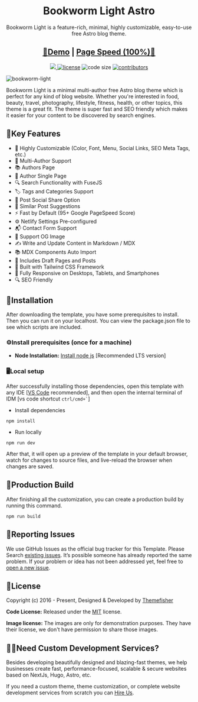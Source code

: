 <h1 align=center>Bookworm Light Astro</h1>
<p align=center>Bookworm Light is a feature-rich, minimal, highly customizable, easy-to-use free Astro blog theme.</p>
<h2 align="center"> <a target="_blank" href="https://bookworm-light-astro.vercel.app/" rel="nofollow">👀Demo</a> | <a  target="_blank" href="https://pagespeed.web.dev/report?url=https%3A%2F%2Fbookworm-light-astro.vercel.app%2F&form_factor=desktop">Page Speed (100%)🚀</a>
</h2>

<p align=center>
  <a href="https://github.com/withastro/astro/releases/tag/astro%404.3.2" alt="Contributors">
    <img src="https://img.shields.io/static/v1?label=ASTRO&message=4.3&color=000&logo=astro" />
  </a>

  <a href="https://github.com/themefisher/bookworm-light-astro/blob/main/LICENSE">
    <img src="https://img.shields.io/github/license/themefisher/bookworm-light-astro" alt="license"></a>

  <img src="https://img.shields.io/github/languages/code-size/themefisher/bookworm-light-astro" alt="code size">

  <a href="https://github.com/themefisher/bookworm-light-astro/graphs/contributors">
    <img src="https://img.shields.io/github/contributors/themefisher/bigspring-light-astro" alt="contributors"></a>
</p>

![bookworm-light](https://demo.gethugothemes.com/thumbnails/bookworm-light.png)

Bookworm Light is a minimal multi-author free Astro blog theme which is perfect for any kind of blog website. Whether you're interested in food, beauty, travel, photography, lifestyle, fitness, health, or other topics, this theme is a great fit. The theme is super fast and SEO friendly which makes it easier for your content to be discovered by search engines.

## 🔑Key Features

- 🎨 Highly Customizable (Color, Font, Menu, Social Links, SEO Meta Tags, etc.)
- 👥 Multi-Author Support
- 📚 Authors Page
- 👤 Author Single Page
- 🔍 Search Functionality with FuseJS
- 🏷️ Tags and Categories Support
- 📲 Post Social Share Option
- 🔗 Similar Post Suggestions
- ⚡ Fast by Default (95+ Google PageSpeed Score)
- ⚙️ Netlify Settings Pre-configured
- 📬 Contact Form Support
- 🌅 Support OG Image
- ✍️ Write and Update Content in Markdown / MDX
- 📚 MDX Components Auto Import
- 📝 Includes Draft Pages and Posts
- 🚀 Built with Tailwind CSS Framework
- 📱 Fully Responsive on Desktops, Tablets, and Smartphones
- 🔍 SEO Friendly

<!-- installation -->
## 🔧Installation

After downloading the template, you have some prerequisites to install. Then you can run it on your localhost. You can view the package.json file to see which scripts are included.

### ⚙️Install prerequisites (once for a machine)

- **Node Installation:** [Install node js](https://nodejs.org/en/download/) [Recommended LTS version]

### 🖥️Local setup

After successfully installing those dependencies, open this template with any IDE [[VS Code](https://code.visualstudio.com/) recommended], and then open the internal terminal of IDM [vs code shortcut <code>ctrl/cmd+\`</code>]

- Install dependencies

```
npm install
```

- Run locally

```
npm run dev
```

After that, it will open up a preview of the template in your default browser, watch for changes to source files, and live-reload the browser when changes are saved.

## 🔨Production Build

After finishing all the customization, you can create a production build by running this command.

```
npm run build
```

<!-- reporting issue -->
## 🐞Reporting Issues

We use GitHub Issues as the official bug tracker for this Template. Please Search [existing issues](https://github.com/themefisher/bookworm-light-astro/issues). It’s possible someone has already reported the same problem.
If your problem or idea has not been addressed yet, feel free to [open a new issue](https://github.com/themefisher/bookworm-light-astro/issues).

<!-- licence -->
## 📄License

Copyright (c) 2016 - Present, Designed & Developed by [Themefisher](https://themefisher.com)

**Code License:** Released under the [MIT](https://github.com/themefisher/bookworm-light-astro/blob/main/LICENSE) license.

**Image license:** The images are only for demonstration purposes. They have their license, we don't have permission to share those images.

## 👨‍💻Need Custom Development Services?

Besides developing beautifully designed and blazing-fast themes, we help businesses create fast, performance-focused, scalable & secure websites based on NextJs, Hugo, Astro, etc.

If you need a custom theme, theme customization, or complete website development services from scratch you can [Hire Us](https://themefisher.com/contact).
